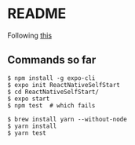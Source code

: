 # README

Following [this](https://facebook.github.io/react-native/docs/getting-started)

## Commands so far

    $ npm install -g expo-cli
    $ expo init ReactNativeSelfStart
    $ cd ReactNativeSelfStart/
    $ expo start
    $ npm test  # which fails

    $ brew install yarn --without-node
    $ yarn install
    $ yarn test
   

